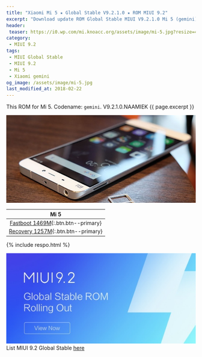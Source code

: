 ```yaml
---
title: "Xiaomi Mi 5 ★ Global Stable V9.2.1.0 ★ ROM MIUI 9.2"
excerpt: "Download update ROM Global Stable MIUI V9.2.1.0 Mi 5 (gemini). Recovery ROM (updater/.zip) Fastboot ROM (firmware/.tgz)"
header:
 teaser: https://i0.wp.com/mi.knoacc.org/assets/image/mi-5.jpg?resize=420,210
category:
 - MIUI 9.2
tags:
 - MIUI Global Stable
 - MIUI 9.2
 - Mi 5
 - Xiaomi gemini
og_image: /assets/image/mi-5.jpg
last_modified_at: 2018-02-22
---
```

This ROM for Mi 5. Codename: `gemini`. V9.2.1.0.NAAMIEK {{ page.excerpt }}

![MIUI V9.2.1.0 Mi Note Prime](/assets/image/mi-5.jpg)

| Mi 5 |
|:------:|
| [Fastboot 1469M](bigota?ver=V9.2.1.0.NAAMIEK&type=gemini_global_images&size=1469M&name=20180117.0000.00_7.0_global_f413999234.tgz){:.btn.btn--primary} |
| [Recovery 1257M](bigota?ver=V9.2.1.0.NAAMIEK&type=miui_MI5Global&size=1257M&name=06bac0876f_7.0.zip){:.btn.btn--primary} |

{% include respo.html %}

![MIUI V9.2 Global](/assets/image/miui-92-stable.jpg)
List MIUI 9.2 Global Stable [here](https://mi.knoacc.org/update-rom-miui-92-global-stable-full-changelog)